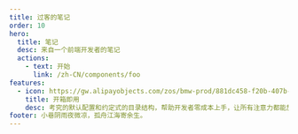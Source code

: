 ```yaml
---
title: 过客的笔记
order: 10
hero:
  title: 笔记
  desc: 来自一个前端开发者的笔记
  actions:
    - text: 开始
      link: /zh-CN/components/foo
features:
  - icon: https://gw.alipayobjects.com/zos/bmw-prod/881dc458-f20b-407b-947a-95104b5ec82b/k79dm8ih_w144_h144.png
    title: 开箱即用
    desc: 考究的默认配置和约定式的目录结构，帮助开发者零成本上手，让所有注意力都能放在文档编写和组件开发上
footer: 小巷阴雨夜微凉，孤舟江海寄余生。
---
```

